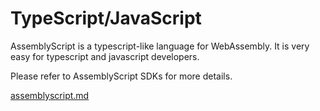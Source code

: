 # TypeScript/JavaScript

AssemblyScript is a typescript-like language for WebAssembly. It is very easy for typescript and javascript developers.&#x20;

Please refer to AssemblyScript SDKs for more details.&#x20;

[assemblyscript.md](assemblyscript.md "mention")
